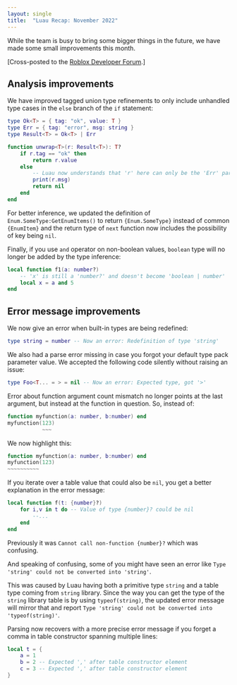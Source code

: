 ```yaml
---
layout: single
title:  "Luau Recap: November 2022"
---
```


While the team is busy to bring some bigger things in the future, we have made some small improvements this month.

[Cross-posted to the [Roblox Developer Forum](https://devforum.roblox.com/t/luau-recap-november-2022/).]

## Analysis improvements

We have improved tagged union type refinements to only include unhandled type cases in the `else` branch of the `if` statement:

```lua
type Ok<T> = { tag: "ok", value: T }
type Err = { tag: "error", msg: string }
type Result<T> = Ok<T> | Err

function unwrap<T>(r: Result<T>): T?
    if r.tag == "ok" then
        return r.value
    else
        -- Luau now understands that 'r' here can only be the 'Err' part
        print(r.msg)
        return nil
    end
end
```

For better inference, we updated the definition of `Enum.SomeType:GetEnumItems()` to return `{Enum.SomeType}` instead of common `{EnumItem}` and the return type of `next` function now includes the possibility of key being `nil`.

Finally, if you use `and` operator on non-boolean values, `boolean` type will no longer be added by the type inference:

```lua
local function f1(a: number?)
    -- 'x' is still a 'number?' and doesn't become 'boolean | number'
    local x = a and 5
end
```

## Error message improvements

We now give an error when built-in types are being redefined:

```lua
type string = number -- Now an error: Redefinition of type 'string'
```

We also had a parse error missing in case you forgot your default type pack parameter value. We accepted the following code silently without raising an issue:

```lua
type Foo<T... = > = nil -- Now an error: Expected type, got '>'
```

Error about function argument count mismatch no longer points at the last argument, but instead at the function in question.
So, instead of:

```lua
function myfunction(a: number, b:number) end
myfunction(123)
           ~~~
```

We now highlight this:

```lua
function myfunction(a: number, b:number) end
myfunction(123)
~~~~~~~~~~
```

If you iterate over a table value that could also be `nil`, you get a better explanation in the error message:

```lua
local function f(t: {number}?)
    for i,v in t do -- Value of type {number}? could be nil
        --...
    end
end
```
Previously it was `Cannot call non-function {number}?` which was confusing.

And speaking of confusing, some of you might have seen an error like `Type 'string' could not be converted into 'string'`.

This was caused by Luau having both a primitive type `string` and a table type coming from `string` library. Since the way you can get the type of the `string` library table is by using `typeof(string)`, the updated error message will mirror that and report `Type 'string' could not be converted into 'typeof(string)'`.


Parsing now recovers with a more precise error message if you forget a comma in table constructor spanning multiple lines:

```lua
local t = {
    a = 1
    b = 2 -- Expected ',' after table constructor element
    c = 3 -- Expected ',' after table constructor element
}
```
